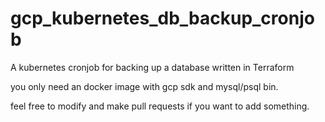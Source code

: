 # gcp_kubernetes_db_backup_cronjob
A kubernetes cronjob for backing up a database written in Terraform

you only need an docker image with gcp sdk and mysql/psql bin.

feel free to modify and make pull requests if you want to add something.